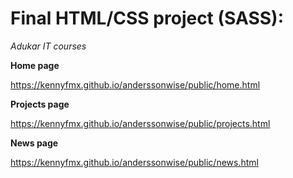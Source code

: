 # Final HTML/CSS project (SASS):
*Adukar IT courses*

**Home page**

https://kennyfmx.github.io/anderssonwise/public/home.html

**Projects page**

https://kennyfmx.github.io/anderssonwise/public/projects.html

**News page**

https://kennyfmx.github.io/anderssonwise/public/news.html

